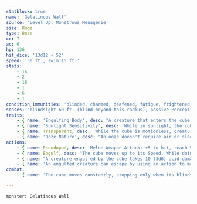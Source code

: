 ```yaml
---
statblock: true
name: 'Gelatinous Wall'
source: 'Level Up: Monstrous Menagerie'
size: Huge
type: Ooze
cr: 7
ac: 6
hp: 136
hit_dice: '13d12 + 52'
speed: '30 ft., swim 15 ft.'
stats:
    - 16
    - 2
    - 18
    - 1
    - 6
    - 1
condition_immunities: 'blinded, charmed, deafened, fatigue, frightened, prone'
senses: 'blindsight 60 ft. (blind beyond this radius), passive Perception 8'
traits:
    - { name: 'Engulfing Body', desc: "A creature that enters the cube's space is subjected to the saving throw and consequences of its Engulf attack." }
    - { name: 'Sunlight Sensitivity', desc: 'While in sunlight, the cube has disadvantage on attack rolls.' }
    - { name: Transparent, desc: 'While the cube is motionless, creatures unaware of its presence must succeed on a DC 15 Perception check to spot it.' }
    - { name: 'Ooze Nature', desc: "An ooze doesn't require air or sleep." }
actions:
    - { name: Pseudopod, desc: 'Melee Weapon Attack: +5 to hit, reach 5 ft., one target. Hit: 10 (3d6) acid damage plus 9 (2d6 + 2) bludgeoning damage.' }
    - { name: Engulf, desc: "The cube moves up to its Speed. While doing so, it can enter Large or smaller creatures' spaces. Whenever the cube enters a creature's space, the creature makes a DC 13 Dexterity saving throw. If the creature is unaware of the cube's presence, it makes its saving throw against Engulf with disadvantage. On a success, the creature may use its reaction, if available, to move up to half its Speed without provoking opportunity attacks. If the creature doesn't move, it is engulfed by the cube." }
    - { name: "A creature engulfed by the cube takes 10 (3d6) acid damage plus 9 (2d6 + 2) bludgeoning damage, can't breathe, is restrained, and takes 10 (3d6) acid damage plus 9 (2d6 + 2) bludgeoning damage at the start of each of the cube's turns", desc: 'It can be seen but has total cover. It moves with the cube. The cube can hold as many creatures as fit in its space without squeezing.' }
    - { name: 'An engulfed creature can escape by using an action to make a DC 13 Strength check', desc: 'On a success, the creature moves to a space within 5 feet of the cube. A creature within 5 feet can take the same action to free an engulfed creature, but takes 10 (3d6) acid damage plus 9 (2d6 + 2) bludgeoning damage in the process.' }
combat:
    - { name: 'The cube moves constantly, stopping only when its blindsight detects moving creatures', desc: "It then waits motionless for creatures to blunder into it. It pursues creatures that move away from it, either Dashing or using the extra movement from its Engulf action. It retreats only if it's full (containing four Medium creatures or one Large creature) or if it's exposed to sunlight." }

---
```

```statblock
monster: Gelatinous Wall
```
